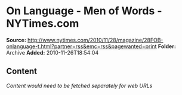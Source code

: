 # On Language - Men of Words - NYTimes.com

**Source:** http://www.nytimes.com/2010/11/28/magazine/28FOB-onlanguage-t.html?partner=rss&emc=rss&pagewanted=print
**Folder:** Archive
**Added:** 2010-11-26T18:54:04




## Content
*Content would need to be fetched separately for web URLs*
